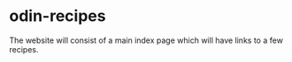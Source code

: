 # odin-recipes
The website will consist of a main index page which will have links to a few recipes. 